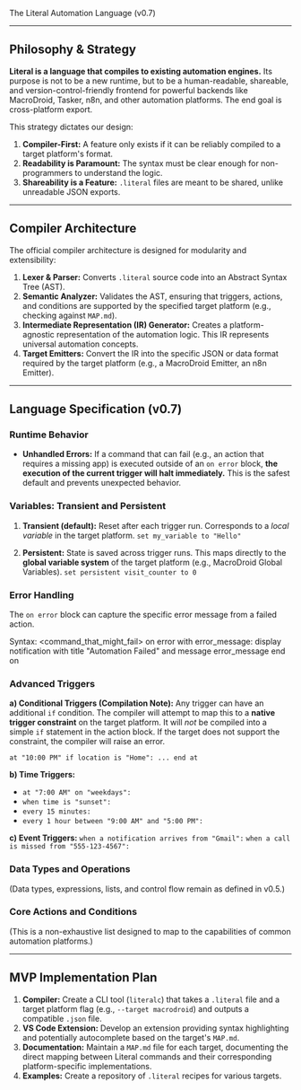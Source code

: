 The Literal Automation Language (v0.7)

---

## Philosophy & Strategy

**Literal is a language that compiles to existing automation engines.** Its purpose is not to be a new runtime, but to be a human-readable, shareable, and version-control-friendly frontend for powerful backends like MacroDroid, Tasker, n8n, and other automation platforms. The end goal is cross-platform export.

This strategy dictates our design:
1.  **Compiler-First:** A feature only exists if it can be reliably compiled to a target platform's format.
2.  **Readability is Paramount:** The syntax must be clear enough for non-programmers to understand the logic.
3.  **Shareability is a Feature:** `.literal` files are meant to be shared, unlike unreadable JSON exports.

---

## Compiler Architecture

The official compiler architecture is designed for modularity and extensibility:
1.  **Lexer & Parser:** Converts `.literal` source code into an Abstract Syntax Tree (AST).
2.  **Semantic Analyzer:** Validates the AST, ensuring that triggers, actions, and conditions are supported by the specified target platform (e.g., checking against `MAP.md`).
3.  **Intermediate Representation (IR) Generator:** Creates a platform-agnostic representation of the automation logic. This IR represents universal automation concepts.
4.  **Target Emitters:** Convert the IR into the specific JSON or data format required by the target platform (e.g., a MacroDroid Emitter, an n8n Emitter).

---

## Language Specification (v0.7)

### Runtime Behavior

- **Unhandled Errors:** If a command that can fail (e.g., an action that requires a missing app) is executed outside of an `on error` block, **the execution of the current trigger will halt immediately.** This is the safest default and prevents unexpected behavior.

### Variables: Transient and Persistent

1.  **Transient (default):** Reset after each trigger run. Corresponds to a *local variable* in the target platform.
    `set my_variable to "Hello"`

2.  **Persistent:** State is saved across trigger runs. This maps directly to the **global variable system** of the target platform (e.g., MacroDroid Global Variables).
    `set persistent visit_counter to 0`

### Error Handling

The `on error` block can capture the specific error message from a failed action.

Syntax:
<command_that_might_fail>
on error with error_message:
    display notification with title "Automation Failed" and message error_message
end on

### Advanced Triggers

**a) Conditional Triggers (Compilation Note):**
Any trigger can have an additional `if` condition. The compiler will attempt to map this to a **native trigger constraint** on the target platform. It will *not* be compiled into a simple `if` statement in the action block. If the target does not support the constraint, the compiler will raise an error.

`at "10:00 PM" if location is "Home": ... end at`

**b) Time Triggers:**
- `at "7:00 AM" on "weekdays":`
- `when time is "sunset":`
- `every 15 minutes:`
- `every 1 hour between "9:00 AM" and "5:00 PM":`

**c) Event Triggers:**
`when a notification arrives from "Gmail":`
`when a call is missed from "555-123-4567":`

### Data Types and Operations
(Data types, expressions, lists, and control flow remain as defined in v0.5.)

### Core Actions and Conditions
(This is a non-exhaustive list designed to map to the capabilities of common automation platforms.)

---

## MVP Implementation Plan

1.  **Compiler:** Create a CLI tool (`literalc`) that takes a `.literal` file and a target platform flag (e.g., `--target macrodroid`) and outputs a compatible `.json` file.
2.  **VS Code Extension:** Develop an extension providing syntax highlighting and potentially autocomplete based on the target's `MAP.md`.
3.  **Documentation:** Maintain a `MAP.md` file for each target, documenting the direct mapping between Literal commands and their corresponding platform-specific implementations.
4.  **Examples:** Create a repository of `.literal` recipes for various targets.
